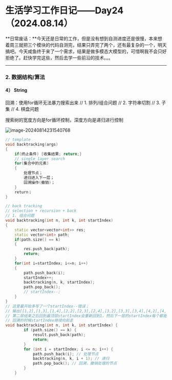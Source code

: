 # 生活学习工作日记——Day24（2024.08.14）

**日常废话：**今天还是日常的工作，但是没有想到自测进度还是很慢，本来想着周三就把三个模块的代码自测完，结果只弄完了两个，还有最复杂的一个，明天搞吧。今天咸鱼终于来了一个需求，结果是做多模态大模型的，可惜啊我不会只好拒绝了。赶快学完这些，然后去学一些前沿的技术。。。

---

### 2. 数据结构/算法

#### 4） String

回溯：使用for循环无法暴力搜索出来
// 1. 排列/组合问题
// 2. 字符串切割
// 3. 子集
// 4. 棋盘问题

搜索树的宽度方向是for循环控制，深度方向是递归进行控制 

![image-20240814231540768](C:\Users\44225\AppData\Roaming\Typora\typora-user-images\image-20240814231540768.png)







```c++
// template
void backtracking(args)
{
    if(终止条件) {收集结果; return;}
    // single layer search
    for(集合中的元素)
    {
        处理节点；
        递归进入下一层；
        回溯操作(撤销)；
    }
    return；
}

// back tracking
// selection + recursion + back
// 1. 组合问题
void backtracking(int n, int k, int startIndex)
{
    static vector<vector<int>> res;
	static vector<int> path;
    if(path.size() == k) 
    {
        res.push_back(path);
        return;
    }
    for(int i=startIndex; i<=n; i++)
    {
        path.push_back(i);
        startIndex++;
        backtracking(n, k, startIndex);
        path.pop_back();
        // startIndex--;
    }
}
// 这里最开始多写了一个startIndex--错误；
// 输出[[1,2],[1,3],[1,4],[2,2],[2,3],[2,4],[3,2],[3,3],[3,4],[4,2],[4,3],[4,4]]
// 第二层结束之后回到最顶层startIndex会重新回到1，然后下一层的startIndex每个都是从2开始
// 回溯的时候startIndex继续向前走
void backtracking(int n, int k, int startIndex) {
        if (path.size() == k) {
            result.push_back(path);
            return;
        }
        for (int i = startIndex; i <= n; i++) {
            path.push_back(i); // 处理节点
            backtracking(n, k, i + 1); // 递归
            path.pop_back(); // 回溯，撤销处理的节点
        }
    }
```



